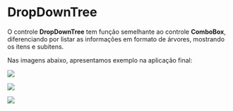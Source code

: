 # DropDownTree

O controle **DropDownTree** tem função semelhante ao controle **ComboBox**, diferenciando por listar as informações em formato de árvores, mostrando os itens e subitens.

Nas imagens abaixo, apresentamos exemplo na aplicação final:

![](http://www.gvinci.com.br/manual/dropdowntree_4.zoom80.png)

![](http://www.gvinci.com.br/manual/dropdowntree_5.zoom80.png)

![](http://www.gvinci.com.br/manual/dropdowntree_6.zoom80.png)


